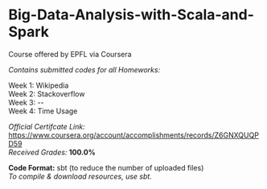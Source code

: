 # Big-Data-Analysis-with-Scala-and-Spark
Course offered by EPFL via Coursera

*Contains submitted codes for all Homeworks:*  

Week 1: Wikipedia  
Week 2: Stackoverflow  
Week 3: --  
Week 4: Time Usage    


*Official Certifcate Link:* https://www.coursera.org/account/accomplishments/records/Z6GNXQUQPD59    
*Received Grades:* **100.0%**  

**Code Format:** sbt (to reduce the number of uploaded files)  
*To compile & download resources, use sbt.*  
